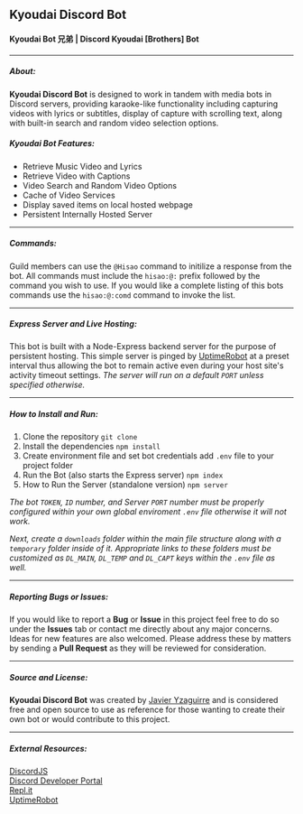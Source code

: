 ## Kyoudai Discord Bot
#### Kyoudai Bot 兄弟 | Discord Kyoudai [Brothers] Bot

___
##### **About:**
**Kyoudai Discord Bot** is designed to work in tandem with media bots in Discord servers, providing karaoke-like functionality including capturing videos with lyrics or subtitles, display of capture with scrolling text, along with built-in search and random video selection options. 

##### **Kyoudai Bot Features:**
* Retrieve Music Video and Lyrics
* Retrieve Video with Captions
* Video Search and Random Video Options
* Cache of Video Services 
* Display saved items on local hosted webpage
* Persistent Internally Hosted Server
---
##### **Commands:**
Guild members can use the `@Hisao` command to initilize a response from the bot. All commands must include the `hisao:@:` prefix followed by the command you wish to use. If you would like a complete listing of this bots commands use the `hisao:@:comd` command to invoke the list.
___
##### **Express Server and Live Hosting:**
This bot is built with a Node-Express backend server for the purpose of persistent hosting. This simple server is pinged by [UptimeRobot](https://uptimerobot.com) at a preset interval thus allowing the bot to remain active even during your host site's activity timeout settings. 
*The server will run on a default `PORT` unless specified otherwise.*
___
##### **How to Install and Run:**
1. Clone the repository
`git clone` 
2. Install the dependencies
`npm install` 
3. Create environment file and set bot credentials
 add `.env` file to your project folder
4. Run the Bot (also starts the Express server)
`npm index`
5. How to Run the Server (standalone version)
`npm server`

*The bot `TOKEN`, `ID` number, and Server `PORT` number must be properly configured within your own global enviroment `.env` file otherwise it will not work.*

*Next, create a `downloads` folder within the main file structure along with a `temporary` folder inside of it. Appropriate links to these folders must be customized as `DL_MAIN`, `DL_TEMP` and `DL_CAPT` keys within the `.env` file as well.*
___
##### **Reporting Bugs or Issues:**
If you would like to report a **Bug** or **Issue** in this project feel free to do so under the **Issues** tab or contact me directly about any major concerns. Ideas for new features are also welcomed. Please address these by matters by sending a **Pull Request** as they will be reviewed for consideration. 
___
##### **Source and License:**
**Kyoudai Discord Bot** was created by [Javier Yzaguirre](https://github.com/inglorious-ratbastard) and is considered free and open source to use as reference for those wanting to create their own bot or would contribute to this project. 
___
##### **External Resources:**
[DiscordJS](https://discord.js.org/#/docs/discord.js/stable/general/welcome)<br>
[Discord Developer Portal](https://discord.com/developers/docs/intro)<br>
[Repl.it](https://repl.it/)   
[UptimeRobot](https://uptimerobot.com/)  